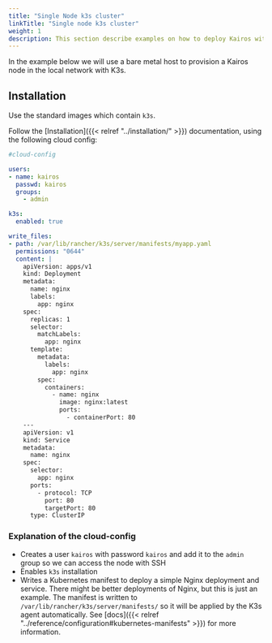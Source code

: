 ```yaml
---
title: "Single Node k3s cluster"
linkTitle: "Single node k3s cluster"
weight: 1
description: This section describe examples on how to deploy Kairos with k3s as a single-node cluster
---
```


In the example below we will use a bare metal host to provision a Kairos node in the local network with K3s.

## Installation

Use the standard images which contain `k3s`.

Follow the [Installation]({{< relref "../installation/" >}}) documentation, using the following cloud config:

```yaml
#cloud-config

users:
- name: kairos
  passwd: kairos
  groups:
    - admin

k3s:
  enabled: true

write_files:
- path: /var/lib/rancher/k3s/server/manifests/myapp.yaml
  permissions: "0644"
  content: |
    apiVersion: apps/v1
    kind: Deployment
    metadata:
      name: nginx
      labels:
        app: nginx
    spec:
      replicas: 1
      selector:
        matchLabels:
          app: nginx
      template:
        metadata:
          labels:
            app: nginx
        spec:
          containers:
            - name: nginx
              image: nginx:latest
              ports:
                - containerPort: 80
    ---
    apiVersion: v1
    kind: Service
    metadata:
      name: nginx
    spec:
      selector:
        app: nginx
      ports:
        - protocol: TCP
          port: 80
          targetPort: 80
      type: ClusterIP
```

### Explanation of the cloud-config 

- Creates a user `kairos` with password `kairos` and add it to the `admin` group so we can access the node with SSH
- Enables `k3s` installation
- Writes a Kubernetes manifest to deploy a simple Nginx deployment and service. There might be better deployments of Nginx, but this is just an example. The manifest is written to `/var/lib/rancher/k3s/server/manifests/` so it will be applied by the K3s agent automatically. See [docs]({{< relref "../reference/configuration#kubernetes-manifests" >}}) for more information.

